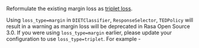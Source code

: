 Reformulate the existing margin loss as [triplet loss](https://arxiv.org/abs/1503.03832).

Using `loss_type=margin` in `DIETClassifier`, `ResponseSelector`, `TEDPolicy` will result in a warning as margin loss will be deprecated in Rasa Open Source 3.0. If you were using `loss_type=margin` earlier, please update your configuration to use `loss_type=triplet`. For example -
